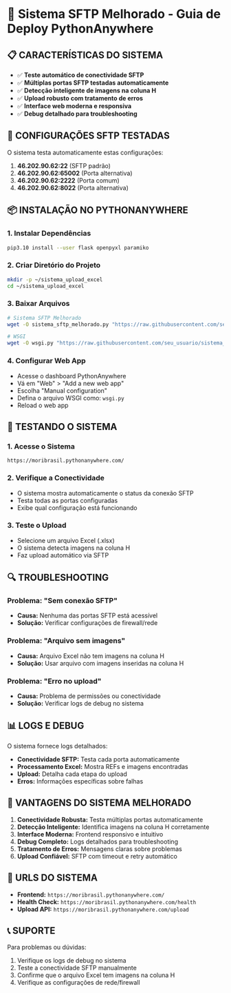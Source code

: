 # 🚀 Sistema SFTP Melhorado - Guia de Deploy PythonAnywhere

## 📋 **CARACTERÍSTICAS DO SISTEMA**

- ✅ **Teste automático de conectividade SFTP**
- ✅ **Múltiplas portas SFTP testadas automaticamente**
- ✅ **Detecção inteligente de imagens na coluna H**
- ✅ **Upload robusto com tratamento de erros**
- ✅ **Interface web moderna e responsiva**
- ✅ **Debug detalhado para troubleshooting**

## 🔧 **CONFIGURAÇÕES SFTP TESTADAS**

O sistema testa automaticamente estas configurações:

1. **46.202.90.62:22** (SFTP padrão)
2. **46.202.90.62:65002** (Porta alternativa)
3. **46.202.90.62:2222** (Porta comum)
4. **46.202.90.62:8022** (Porta alternativa)

## 📦 **INSTALAÇÃO NO PYTHONANYWHERE**

### **1. Instalar Dependências**
```bash
pip3.10 install --user flask openpyxl paramiko
```

### **2. Criar Diretório do Projeto**
```bash
mkdir -p ~/sistema_upload_excel
cd ~/sistema_upload_excel
```

### **3. Baixar Arquivos**
```bash
# Sistema SFTP Melhorado
wget -O sistema_sftp_melhorado.py "https://raw.githubusercontent.com/seu_usuario/sistema_upload_excel/main/sistema_sftp_melhorado.py"

# WSGI
wget -O wsgi.py "https://raw.githubusercontent.com/seu_usuario/sistema_upload_excel/main/wsgi.py"
```

### **4. Configurar Web App**
- Acesse o dashboard PythonAnywhere
- Vá em "Web" > "Add a new web app"
- Escolha "Manual configuration"
- Defina o arquivo WSGI como: `wsgi.py`
- Reload o web app

## 🚀 **TESTANDO O SISTEMA**

### **1. Acesse o Sistema**
```
https://moribrasil.pythonanywhere.com/
```

### **2. Verifique a Conectividade**
- O sistema mostra automaticamente o status da conexão SFTP
- Testa todas as portas configuradas
- Exibe qual configuração está funcionando

### **3. Teste o Upload**
- Selecione um arquivo Excel (.xlsx)
- O sistema detecta imagens na coluna H
- Faz upload automático via SFTP

## 🔍 **TROUBLESHOOTING**

### **Problema: "Sem conexão SFTP"**
- **Causa:** Nenhuma das portas SFTP está acessível
- **Solução:** Verificar configurações de firewall/rede

### **Problema: "Arquivo sem imagens"**
- **Causa:** Arquivo Excel não tem imagens na coluna H
- **Solução:** Usar arquivo com imagens inseridas na coluna H

### **Problema: "Erro no upload"**
- **Causa:** Problema de permissões ou conectividade
- **Solução:** Verificar logs de debug no sistema

## 📊 **LOGS E DEBUG**

O sistema fornece logs detalhados:

- **Conectividade SFTP:** Testa cada porta automaticamente
- **Processamento Excel:** Mostra REFs e imagens encontradas
- **Upload:** Detalha cada etapa do upload
- **Erros:** Informações específicas sobre falhas

## 🎯 **VANTAGENS DO SISTEMA MELHORADO**

1. **Conectividade Robusta:** Testa múltiplas portas automaticamente
2. **Detecção Inteligente:** Identifica imagens na coluna H corretamente
3. **Interface Moderna:** Frontend responsivo e intuitivo
4. **Debug Completo:** Logs detalhados para troubleshooting
5. **Tratamento de Erros:** Mensagens claras sobre problemas
6. **Upload Confiável:** SFTP com timeout e retry automático

## 🔗 **URLS DO SISTEMA**

- **Frontend:** `https://moribrasil.pythonanywhere.com/`
- **Health Check:** `https://moribrasil.pythonanywhere.com/health`
- **Upload API:** `https://moribrasil.pythonanywhere.com/upload`

## 📞 **SUPORTE**

Para problemas ou dúvidas:
1. Verifique os logs de debug no sistema
2. Teste a conectividade SFTP manualmente
3. Confirme que o arquivo Excel tem imagens na coluna H
4. Verifique as configurações de rede/firewall
